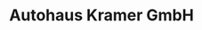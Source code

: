 ---
title: "Autohaus Kramer GmbH"
url: /kirchberg-an-der-iller/autohaus-kramer-gmbh/
shop: Autohaus
---